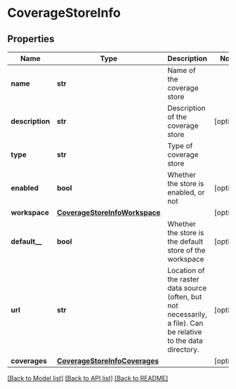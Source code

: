 # CoverageStoreInfo

## Properties
Name | Type | Description | Notes
------------ | ------------- | ------------- | -------------
**name** | **str** | Name of the coverage store | 
**description** | **str** | Description of the coverage store | [optional] 
**type** | **str** | Type of coverage store | 
**enabled** | **bool** | Whether the store is enabled, or not | [optional] 
**workspace** | [**CoverageStoreInfoWorkspace**](CoverageStoreInfoWorkspace.md) |  | [optional] 
**default__** | **bool** | Whether the store is the default store of the workspace | [optional] 
**url** | **str** | Location of the raster data source (often, but not necessarily, a file). Can be relative to the data directory. | [optional] 
**coverages** | [**CoverageStoreInfoCoverages**](CoverageStoreInfoCoverages.md) |  | [optional] 

[[Back to Model list]](../README.md#documentation-for-models) [[Back to API list]](../README.md#documentation-for-api-endpoints) [[Back to README]](../README.md)


